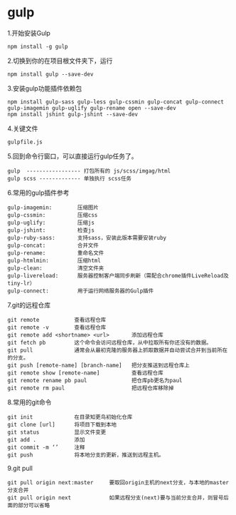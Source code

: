# gulp
1.开始安装Gulp

    npm install -g gulp
  
2.切换到你的在项目根文件夹下，运行

    npm install gulp --save-dev
  
3.安装gulp功能插件依赖包

    npm install gulp-sass gulp-less gulp-cssmin gulp-concat gulp-connect gulp-imagemin gulp-uglify gulp-rename open --save-dev
    npm install jshint gulp-jshint --save-dev
4.关键文件

    gulpfile.js
    
5.回到命令行窗口，可以直接运行gulp任务了。

    gulp  ----------------- 打包所有的 js/scss/imgag/html
    gulp scss ------------- 单独执行 scss任务
6.常用的gulp插件参考

    gulp-imagemin:        压缩图片
    gulp-cssmin:          压缩css
    gulp-uglify:          压缩js
    gulp-jshint:          检查js
    gulp-ruby-sass:       支持sass，安装此版本需要安装ruby
    gulp-concat:          合并文件
    gulp-rename:          重命名文件
    gulp-htmlmin:         压缩html
    gulp-clean:           清空文件夹
    gulp-livereload:      服务器控制客户端同步刷新（需配合chrome插件LiveReload及tiny-lr）
    gulp-connect:         用于运行网络服务器的Gulp插件
7.git的远程仓库
    
    git remote           查看远程仓库
    git remote -v        查看远程仓库
    git remote add <shortname> <url>       添加远程仓库
    git fetch pb         这个命令会访问远程仓库，从中拉取所有你还没有的数据。
    git pull             通常会从最初克隆的服务器上抓取数据并自动尝试合并到当前所在的分支。
    git push [remote-name] [branch-name]   把分支推送到远程仓库上
    git remote show [remote-name]          查看远程仓库
    git remote rename pb paul              把仓库pb更名为paul
    git remote rm paul                     把远程仓库移除掉

8.常用的git命令

    git init             在目录知更鸟初始化仓库
    git clone [url]      将项目下载到本地
    git status           显示文件变更
    git add .            添加
    git commit -m ‘’     注释
    git push             将本地分支的更新，推送到远程主机。
9.git pull
    
    git pull origin next:master     要取回origin主机的next分支，与本地的master分支合并
    git pull origin next            如果远程分支(next)要与当前分支合并，则冒号后面的部分可以省略
